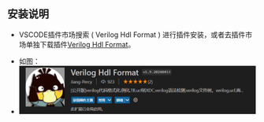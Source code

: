 ## 安装说明
* VSCODE插件市场搜索 ( Verilog Hdl Format ) 进行插件安装，或者去插件市场单独下载插件[Verilog Hdl Format](https://marketplace.visualstudio.com/items?itemName=Jiang-Percy.Verilog-Hdl-Format)。
- 如图：
- ![插件](Snipaste_2024-04-13_18-02-49.png)
